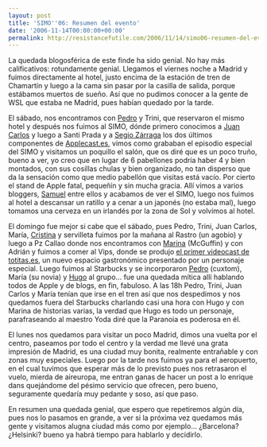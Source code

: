 ```yaml
---
layout: post
title: 'SIMO''06: Resumen del evento'
date: '2006-11-14T00:00:00+00:00'
permalink: http://resistancefutile.com/2006/11/14/simo06-resumen-del-evento/
---
```

La quedada blogosférica de este finde ha sido genial. No hay más calificativos: rotundamente genial. Llegamos el viernes noche a Madrid y  fuimos directamente al hotel, justo encima de la estación de tren de Chamartín y luego a la cama sin pasar por la casilla de salida, porque estábamos muertos de sueño. Así que no pudimos conocer a la gente de WSL que estaba ne Madrid, pues habían quedado por la tarde.

El sábado, nos encontramos con <a href="http://cuatrodoce.blogsome.com">Pedro</a> y Trini, que reservaron el mismo hotel y después nos fuimos al SIMO, dónde primero conocimos a <a href="http://alchapar.blogsome.com">Juan Carlos</a> y luego a Santi Prada y a <a href="http://zagmac.net">Segio Zárraga</a> los dos últimos componentes de <a href="http://applecast.es">Applecast.es</a>, vimos como grababan el episodio especial del SIMO y visitamos un poquillo el salón, que os diré que es un poco truño, bueno a ver, yo creo que en lugar de 6 pabellones podría haber 4 y bien montados, con sus cosillas chulas y bien organizado, no tan disperso que da la sensación como que medio pabellón que visitas está vacío. Por cierto el stand de Apple fatal, pequeñín y sin mucha gracia. Allí vimos a varios bloggers, <a href="http://sopmacsl.blogspot.com">Samuel</a> entre ellos y acabamos de ver el SIMO, luego nos fuimos al hotel a descansar un ratillo y a cenar a un japonés (no estaba mal), luego tomamos una cerveza en un irlandés por la zona de Sol y volvimos al hotel.

El domingo fue mejor si cabe que el sábado, pues Pedro, Trini, Juan Carlos, María, <a href="http://childrenatyourfeet.blogspot.com">Cristina</a> y servilleta fuimos por la mañana al Rastro (un agobio) y luego a Pz Callao donde nos encontramos con <a href="http://mrmacguffin.blogspot.com/">Marina</a> (McGuffin) y con Adrián y fuimos a comer al Vips, donde se produjo <a href="http://alchapar.blogsome.com/2006/11/13/p188/">el primer videocast de totitas.es</a>, un nuevo espacio gastronómico presentado por un personaje especial. Luego fuimos al Starbucks y se incorporaron <a href="http://cuxtom.com/">Pedro</a> (cuxtom), María (su novia) y <a href="http://solo.infames.org">Hugo</a> al grupo... fue una quedada mítica allí hablando todos de Apple y de blogs, en fin, fabuloso. A las 18h Pedro, Trini, Juan Carlos y María tenían que irse en el tren así que nos despedimos y nos quedamos fuera del Starbucks charlando casi una hora con Hugo y con Marina de historias varias, la verdad que Hugo es todo un personaje, parafraseando al maestro Yoda diré que la Paranoia es poderosa en él.

El lunes nos quedamos para visitar un poco Madrid, dimos una vuelta por el centro, paseamos por todo el centro y la verdad me llevé una grata impresión de Madrid, es una ciudad muy bonita, realmente entrañable y con zonas muy especiales. Luego por la tarde nos fuimos ya para el aeropuerto, en el cual tuvimos que esperar más de lo previsto pues nos retrasaron el vuelo, mierda de aireuropa, me entran ganas de hacer un post a lo enrique dans quejándome del pésimo servicio que ofrecen, pero bueno, seguramente quedaría muy pedante y soso, así que paso.

En resumen una quedada genial, que espero que repetiremos algún día, pues nos lo pasamos en grande, a ver si la próxima vez quedamos más gente y visitamos alugna ciudad más como por ejemplo... ¿Barcelona? ¿Helsinki? bueno ya habrá tiempo para hablarlo y decidirlo.
